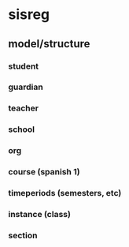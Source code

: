 # sisreg


## model/structure

### student
### guardian
### teacher
### school
### org
### course (spanish 1)
### timeperiods (semesters, etc)
### instance (class)
### section

